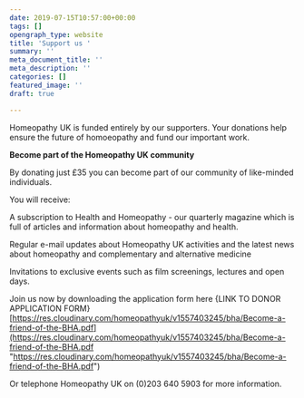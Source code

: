 ```yaml
---
date: 2019-07-15T10:57:00+00:00
tags: []
opengraph_type: website
title: 'Support us '
summary: ''
meta_document_title: ''
meta_description: ''
categories: []
featured_image: ''
draft: true

---
```

Homeopathy UK is funded entirely by our supporters. Your donations help ensure the future of homoeopathy and fund our important work. 

**Become part of the Homeopathy UK community**

By donating just £35 you can become part of our community of like-minded individuals.

You will receive:

A subscription to Health and Homeopathy - our quarterly magazine which is full of articles and information about homeopathy and health.

Regular e-mail updates about Homeopathy UK activities and the latest news about homeopathy and complementary and alternative medicine

Invitations to exclusive events such as film screenings, lectures and open days.

Join us now by downloading the application form here {LINK TO DONOR APPLICATION FORM}[https://res.cloudinary.com/homeopathyuk/v1557403245/bha/Become-a-friend-of-the-BHA.pdf](https://res.cloudinary.com/homeopathyuk/v1557403245/bha/Become-a-friend-of-the-BHA.pdf "https://res.cloudinary.com/homeopathyuk/v1557403245/bha/Become-a-friend-of-the-BHA.pdf")

Or telephone Homeopathy UK on (0)203 640 5903 for more information.
